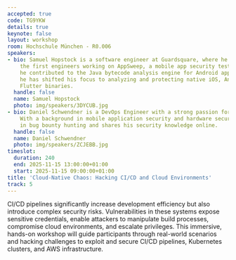```yaml
---
accepted: true
code: TG9YKW
details: true
keynote: false
layout: workshop
room: Hochschule München - R0.006
speakers:
- bio: Samuel Hopstock is a software engineer at Guardsquare, where he was one of
    the first engineers working on AppSweep, a mobile app security testing tool. Initially,
    he contributed to the Java bytecode analysis engine for Android apps. Since then
    he has shifted his focus to analyzing and protecting native iOS, Android, and
    Flutter binaries.
  handle: false
  name: Samuel Hopstock
  photo: img/speakers/3DYCUB.jpg
- bio: Daniel Schwendner is a DevOps Engineer with a strong passion for Cyber Security.
    With a background in mobile application security and hardware security, he participates
    in bug bounty hunting and shares his security knowledge online.
  handle: false
  name: Daniel Schwendner
  photo: img/speakers/ZCJEBB.jpg
timeslot:
  duration: 240
  end: 2025-11-15 13:00:00+01:00
  start: 2025-11-15 09:00:00+01:00
title: 'Cloud-Native Chaos: Hacking CI/CD and Cloud Environments'
track: 5
---
```


CI/CD pipelines significantly increase development efficiency but also introduce complex security risks.
Vulnerabilities in these systems expose sensitive credentials, enable attackers to manipulate build processes, compromise cloud environments, and escalate privileges.
This immersive, hands-on workshop will guide participants through real-world scenarios and hacking challenges to exploit and secure CI/CD pipelines, Kubernetes clusters, and AWS infrastructure.